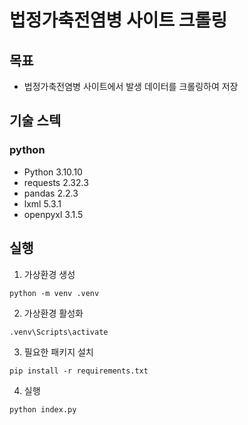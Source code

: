 # 법정가축전염병 사이트 크롤링

## 목표

- 법정가축전염병 사이트에서 발생 데이터를 크롤링하여 저장

## 기술 스텍

### python
- Python 3.10.10
- requests 2.32.3
- pandas 2.2.3
- lxml 5.3.1
- openpyxl 3.1.5

## 실행

1. 가상환경 생성
```
python -m venv .venv
```

2. 가상환경 활성화
```
.venv\Scripts\activate
```

3. 필요한 패키지 설치
```
pip install -r requirements.txt
```

4. 실행
```bash
python index.py
```
